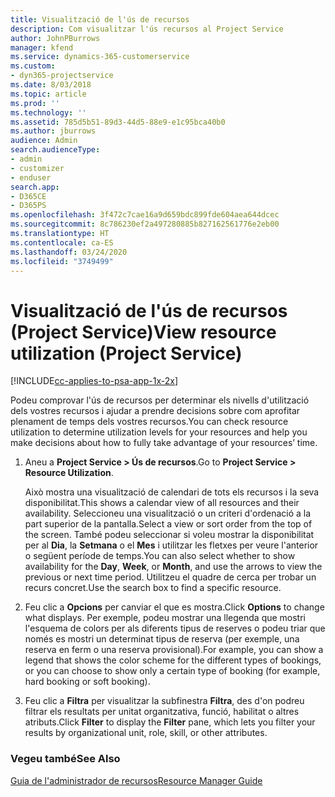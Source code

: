 ```yaml
---
title: Visualització de l'ús de recursos
description: Com visualitzar l'ús recursos al Project Service
author: JohnPBurrows
manager: kfend
ms.service: dynamics-365-customerservice
ms.custom:
- dyn365-projectservice
ms.date: 8/03/2018
ms.topic: article
ms.prod: ''
ms.technology: ''
ms.assetid: 785d5b51-89d3-44d5-88e9-e1c95bca40b0
ms.author: jburrows
audience: Admin
search.audienceType:
- admin
- customizer
- enduser
search.app:
- D365CE
- D365PS
ms.openlocfilehash: 3f472c7cae16a9d659bdc899fde604aea644dcec
ms.sourcegitcommit: 8c786230ef2a497280885b827162561776e2eb00
ms.translationtype: HT
ms.contentlocale: ca-ES
ms.lasthandoff: 03/24/2020
ms.locfileid: "3749499"
---
```

# <a name="view-resource-utilization-project-service"></a><span data-ttu-id="143d0-103">Visualització de l'ús de recursos (Project Service)</span><span class="sxs-lookup"><span data-stu-id="143d0-103">View resource utilization (Project Service)</span></span>

[!INCLUDE[cc-applies-to-psa-app-1x-2x](../includes/cc-applies-to-psa-app-1x-2x.md)]

<span data-ttu-id="143d0-104">Podeu comprovar l'ús de recursos per determinar els nivells d'utilització dels vostres recursos i ajudar a prendre decisions sobre com aprofitar plenament de temps dels vostres recursos.</span><span class="sxs-lookup"><span data-stu-id="143d0-104">You can check resource utilization to determine utilization levels for your resources and help you make decisions about how to fully take advantage of your resources’ time.</span></span>  
  
1. <span data-ttu-id="143d0-105">Aneu a **Project Service > Ús de recursos**.</span><span class="sxs-lookup"><span data-stu-id="143d0-105">Go to **Project Service > Resource Utilization**.</span></span> 

     <span data-ttu-id="143d0-106">Això mostra una visualització de calendari de tots els recursos i la seva disponibilitat.</span><span class="sxs-lookup"><span data-stu-id="143d0-106">This shows a calendar view of all resources and their availability.</span></span> <span data-ttu-id="143d0-107">Seleccioneu una visualització o un criteri d'ordenació a la part superior de la pantalla.</span><span class="sxs-lookup"><span data-stu-id="143d0-107">Select a view or sort order from the top of the screen.</span></span> <span data-ttu-id="143d0-108">També podeu seleccionar si voleu mostrar la disponibilitat per al **Dia**, la **Setmana** o el **Mes** i utilitzar les fletxes per veure l'anterior o següent període de temps.</span><span class="sxs-lookup"><span data-stu-id="143d0-108">You can also select whether to show availability for the **Day**, **Week**, or **Month**, and use the arrows to view the previous or next time period.</span></span> <span data-ttu-id="143d0-109">Utilitzeu el quadre de cerca per trobar un recurs concret.</span><span class="sxs-lookup"><span data-stu-id="143d0-109">Use the search box to find a specific resource.</span></span>      
  
2. <span data-ttu-id="143d0-110">Feu clic a **Opcions** per canviar el que es mostra.</span><span class="sxs-lookup"><span data-stu-id="143d0-110">Click **Options** to change what displays.</span></span> <span data-ttu-id="143d0-111">Per exemple, podeu mostrar una llegenda que mostri l'esquema de colors per als diferents tipus de reserves o podeu triar que només es mostri un determinat tipus de reserva (per exemple, una reserva en ferm o una reserva provisional).</span><span class="sxs-lookup"><span data-stu-id="143d0-111">For example, you can show a legend that shows the color scheme for the different types of bookings, or you can choose to show only a certain type of booking (for example, hard booking or soft booking).</span></span>  

3. <span data-ttu-id="143d0-112">Feu clic a **Filtra** per visualitzar la subfinestra **Filtra**, des d'on podreu filtrar els resultats per unitat organitzativa, funció, habilitat o altres atributs.</span><span class="sxs-lookup"><span data-stu-id="143d0-112">Click **Filter** to display the **Filter** pane, which lets you filter your results by organizational unit, role, skill, or other attributes.</span></span>  
  
### <a name="see-also"></a><span data-ttu-id="143d0-113">Vegeu també</span><span class="sxs-lookup"><span data-stu-id="143d0-113">See Also</span></span>  
 [<span data-ttu-id="143d0-114">Guia de l'administrador de recursos</span><span class="sxs-lookup"><span data-stu-id="143d0-114">Resource Manager Guide</span></span>](../project-service/resource-manager-guide.md)
